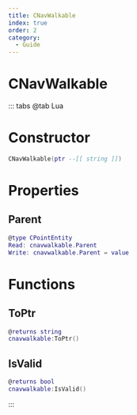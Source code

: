 ```yaml
---
title: CNavWalkable
index: true
order: 2
category:
  - Guide
---
```


# CNavWalkable

::: tabs
@tab Lua
# Constructor
```lua
CNavWalkable(ptr --[[ string ]])
```
# Properties
## Parent 
```lua
@type CPointEntity
Read: cnavwalkable.Parent
Write: cnavwalkable.Parent = value
```
# Functions
## ToPtr
```lua
@returns string
cnavwalkable:ToPtr()
```
## IsValid
```lua
@returns bool
cnavwalkable:IsValid()
```

:::